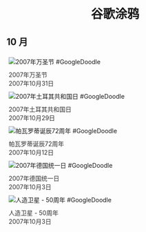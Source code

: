 
<h1 align="center"> 谷歌涂鸦 </h1>




## 10 月

<div class="image">


<img src="" alt="2007年万圣节 #GoogleDoodle" style="margin: 5px"/>
<div class="info" style="font-size: 14px; color:#333333; margin:5px"><div class="title">2007年万圣节</div><div class="date">2007年10月31日</div></div>

<img src="" alt="2007年土耳其共和国日 #GoogleDoodle" style="margin: 5px"/>
<div class="info" style="font-size: 14px; color:#333333; margin:5px"><div class="title">2007年土耳其共和国日</div><div class="date">2007年10月29日</div></div>

<img src="" alt="帕瓦罗蒂诞辰72周年 #GoogleDoodle" style="margin: 5px"/>
<div class="info" style="font-size: 14px; color:#333333; margin:5px"><div class="title">帕瓦罗蒂诞辰72周年</div><div class="date">2007年10月12日</div></div>

<img src="" alt="2007年德国统一日 #GoogleDoodle" style="margin: 5px"/>
<div class="info" style="font-size: 14px; color:#333333; margin:5px"><div class="title">2007年德国统一日</div><div class="date">2007年10月3日</div></div>

<img src="" alt="人造卫星 - 50周年 #GoogleDoodle" style="margin: 5px"/>
<div class="info" style="font-size: 14px; color:#333333; margin:5px"><div class="title">人造卫星 - 50周年</div><div class="date">2007年10月3日</div></div>

</div>








